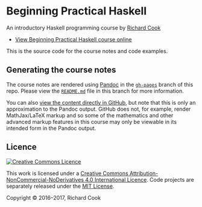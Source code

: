 # Beginning Practical Haskell

An introductory Haskell programming course by [Richard Cook][rcookdotorg]

* [View Beginning Practical Haskell course online][course]

This is the source code for the course notes and code examples.

## Generating the course notes

The course notes are rendered using [Pandoc][pandoc] in the [`gh-pages`][gh-pages] branch of this repo. Please view the [`README.md`][gh-pages-readme] file in this branch for more information.

You can also [view the content directly in GitHub](index.md), but note that this is only an approximation to the Pandoc output. GitHub does not, for example, render MathJax/LaTeX markup and so some of the mathematics and other advanced markup features in this course may only be viewable in its intended form in the Pandoc output.

## Licence

[![Creative Commons Licence][cclicenceimage]][cclicence]

This work is licensed under a [Creative Commons Attribution-NonCommercial-NoDerivatives 4.0 International Licence][cclicence]. Code projects are separately released under the [MIT License][mitlicense].

Copyright &copy; 2016&ndash;2017, Richard Cook

[cclicence]: http://creativecommons.org/licenses/by-nc-nd/4.0/
[cclicenceimage]: https://i.creativecommons.org/l/by-nc-nd/4.0/88x31.png
[course]: https://rcook.github.io/beginning-practical-haskell
[gh-pages]: https://github.com/rcook/beginning-practical-haskell/tree/gh-pages
[gh-pages-readme]: https://github.com/rcook/beginning-practical-haskell/blob/gh-pages/README.md
[mitlicense]: https://opensource.org/licenses/MIT
[pandoc]: http://pandoc.org/
[rcookdotorg]: http://rcook.org/
